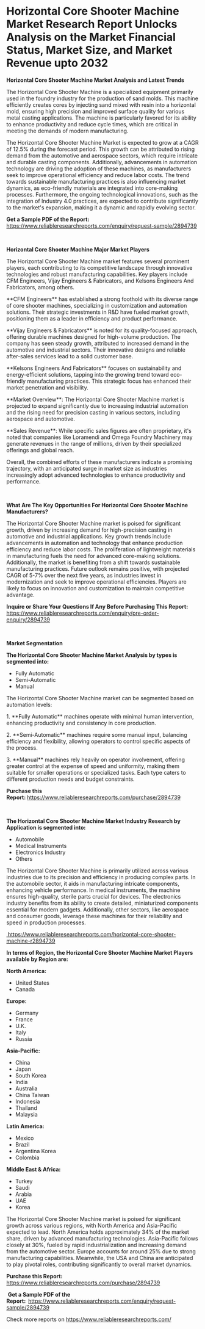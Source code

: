 <p><h1>Horizontal Core Shooter Machine Market Research Report Unlocks Analysis on the Market Financial Status, Market Size, and Market Revenue upto 2032</h1></p><p><strong>Horizontal Core Shooter Machine Market Analysis and Latest Trends</strong></p>
<p><p>The Horizontal Core Shooter Machine is a specialized equipment primarily used in the foundry industry for the production of sand molds. This machine efficiently creates cores by injecting sand mixed with resin into a horizontal mold, ensuring high precision and improved surface quality for various metal casting applications. The machine is particularly favored for its ability to enhance productivity and reduce cycle times, which are critical in meeting the demands of modern manufacturing.</p><p>The Horizontal Core Shooter Machine Market is expected to grow at a CAGR of 12.5% during the forecast period. This growth can be attributed to rising demand from the automotive and aerospace sectors, which require intricate and durable casting components. Additionally, advancements in automation technology are driving the adoption of these machines, as manufacturers seek to improve operational efficiency and reduce labor costs. The trend towards sustainable manufacturing practices is also influencing market dynamics, as eco-friendly materials are integrated into core-making processes. Furthermore, the ongoing technological innovations, such as the integration of Industry 4.0 practices, are expected to contribute significantly to the market's expansion, making it a dynamic and rapidly evolving sector.</p></p>
<p><strong>Get a Sample PDF of the Report:&nbsp;</strong> <a href="https://www.reliableresearchreports.com/enquiry/request-sample/2894739?utm_campaign=3518&utm_medium=2&utm_source=Github&utm_content=ia&utm_term=15032025&utm_id=horizontal-core-shooter-machine">https://www.reliableresearchreports.com/enquiry/request-sample/2894739</a></p>
<p>&nbsp;</p>
<p><strong>Horizontal Core Shooter Machine Major Market Players</strong></p>
<p><p>The Horizontal Core Shooter Machine market features several prominent players, each contributing to its competitive landscape through innovative technologies and robust manufacturing capabilities. Key players include CFM Engineers, Vijay Engineers & Fabricators, and Kelsons Engineers And Fabricators, among others. </p><p>**CFM Engineers** has established a strong foothold with its diverse range of core shooter machines, specializing in customization and automation solutions. Their strategic investments in R&D have fueled market growth, positioning them as a leader in efficiency and product performance.</p><p>**Vijay Engineers & Fabricators** is noted for its quality-focused approach, offering durable machines designed for high-volume production. The company has seen steady growth, attributed to increased demand in the automotive and industrial sectors. Their innovative designs and reliable after-sales services lead to a solid customer base.</p><p>**Kelsons Engineers And Fabricators** focuses on sustainability and energy-efficient solutions, tapping into the growing trend toward eco-friendly manufacturing practices. This strategic focus has enhanced their market penetration and visibility. </p><p>**Market Overview**: The Horizontal Core Shooter Machine market is projected to expand significantly due to increasing industrial automation and the rising need for precision casting in various sectors, including aerospace and automotive.</p><p>**Sales Revenue**: While specific sales figures are often proprietary, it's noted that companies like Loramendi and Omega Foundry Machinery may generate revenues in the range of millions, driven by their specialized offerings and global reach.</p><p>Overall, the combined efforts of these manufacturers indicate a promising trajectory, with an anticipated surge in market size as industries increasingly adopt advanced technologies to enhance productivity and performance.</p></p>
<p>&nbsp;</p>
<p><strong>What Are The Key Opportunities For Horizontal Core Shooter Machine Manufacturers?</strong></p>
<p><p>The Horizontal Core Shooter Machine market is poised for significant growth, driven by increasing demand for high-precision casting in automotive and industrial applications. Key growth trends include advancements in automation and technology that enhance production efficiency and reduce labor costs. The proliferation of lightweight materials in manufacturing fuels the need for advanced core-making solutions. Additionally, the market is benefiting from a shift towards sustainable manufacturing practices. Future outlook remains positive, with projected CAGR of 5-7% over the next five years, as industries invest in modernization and seek to improve operational efficiencies. Players are likely to focus on innovation and customization to maintain competitive advantage.</p></p>
<p><strong>Inquire or Share Your Questions If Any Before Purchasing This Report:</strong> <a href="https://www.reliableresearchreports.com/enquiry/pre-order-enquiry/2894739?utm_campaign=3518&utm_medium=2&utm_source=Github&utm_content=ia&utm_term=15032025&utm_id=horizontal-core-shooter-machine">https://www.reliableresearchreports.com/enquiry/pre-order-enquiry/2894739</a></p>
<p>&nbsp;</p>
<p><strong>Market Segmentation</strong></p>
<p><strong>The Horizontal Core Shooter Machine Market Analysis by types is segmented into:</strong></p>
<p><ul><li>Fully Automatic</li><li>Semi-Automatic</li><li>Manual</li></ul></p>
<p><p>The Horizontal Core Shooter Machine market can be segmented based on automation levels: </p><p>1. **Fully Automatic** machines operate with minimal human intervention, enhancing productivity and consistency in core production. </p><p>2. **Semi-Automatic** machines require some manual input, balancing efficiency and flexibility, allowing operators to control specific aspects of the process. </p><p>3. **Manual** machines rely heavily on operator involvement, offering greater control at the expense of speed and uniformity, making them suitable for smaller operations or specialized tasks. Each type caters to different production needs and budget constraints.</p></p>
<p><strong>Purchase this Report:&nbsp;</strong><a href="https://www.reliableresearchreports.com/purchase/2894739?utm_campaign=3518&utm_medium=2&utm_source=Github&utm_content=ia&utm_term=15032025&utm_id=horizontal-core-shooter-machine">https://www.reliableresearchreports.com/purchase/2894739</a></p>
<p>&nbsp;</p>
<p><strong>The Horizontal Core Shooter Machine Market Industry Research by Application is segmented into:</strong></p>
<p><ul><li>Automobile</li><li>Medical Instruments</li><li>Electronics Industry</li><li>Others</li></ul></p>
<p><p>The Horizontal Core Shooter Machine is primarily utilized across various industries due to its precision and efficiency in producing complex parts. In the automobile sector, it aids in manufacturing intricate components, enhancing vehicle performance. In medical instruments, the machine ensures high-quality, sterile parts crucial for devices. The electronics industry benefits from its ability to create detailed, miniaturized components essential for modern gadgets. Additionally, other sectors, like aerospace and consumer goods, leverage these machines for their reliability and speed in production processes.</p></p>
<p><a href="https://www.reliableresearchreports.com/horizontal-core-shooter-machine-r2894739?utm_campaign=3518&utm_medium=2&utm_source=Github&utm_content=ia&utm_term=15032025&utm_id=horizontal-core-shooter-machine">&nbsp;https://www.reliableresearchreports.com/horizontal-core-shooter-machine-r2894739</a></p>
<p><strong>In terms of Region, the Horizontal Core Shooter Machine Market Players available by Region are:</strong></p>
<p>
    <p> <strong> North America: </strong>
        <ul>
            <li>United States</li>
            <li>Canada</li>
        </ul>
        </p> 
    <p> <strong> Europe: </strong>
        <ul>
            <li>Germany</li>
            <li>France</li>
            <li>U.K.</li>
            <li>Italy</li>
            <li>Russia</li>
        </ul>
        </p> 
    <p> <strong> Asia-Pacific: </strong>
        <ul>
            <li>China</li>
            <li>Japan</li>
            <li>South Korea</li>
            <li>India</li>
            <li>Australia</li>
            <li>China Taiwan</li>
            <li>Indonesia</li>
            <li>Thailand</li>
            <li>Malaysia</li>
        </ul>
        </p> 
    <p> <strong> Latin America: </strong>
        <ul>
            <li>Mexico</li>
            <li>Brazil</li>
            <li>Argentina Korea</li>
            <li>Colombia</li>
        </ul>
        </p> 
    <p> <strong> Middle East & Africa: </strong>
        <ul>
            <li>Turkey</li>
            <li>Saudi</li>
            <li>Arabia</li>
            <li>UAE</li>
            <li>Korea</li>
        </ul>
    </p>
    </p>
<p><p>The Horizontal Core Shooter Machine market is poised for significant growth across various regions, with North America and Asia-Pacific expected to lead. North America holds approximately 34% of the market share, driven by advanced manufacturing technologies. Asia-Pacific follows closely at 30%, fueled by rapid industrialization and increasing demand from the automotive sector. Europe accounts for around 25% due to strong manufacturing capabilities. Meanwhile, the USA and China are anticipated to play pivotal roles, contributing significantly to overall market dynamics.</p></p>
<p><strong>Purchase this Report: </strong><a href="https://www.reliableresearchreports.com/purchase/2894739?utm_campaign=3518&utm_medium=2&utm_source=Github&utm_content=ia&utm_term=15032025&utm_id=horizontal-core-shooter-machine">https://www.reliableresearchreports.com/purchase/2894739</a></p>
<p>&nbsp;<strong>Get a Sample PDF of the Report:&nbsp;&nbsp;</strong><a href="https://www.reliableresearchreports.com/enquiry/request-sample/2894739?utm_campaign=3518&utm_medium=2&utm_source=Github&utm_content=ia&utm_term=15032025&utm_id=horizontal-core-shooter-machine">https://www.reliableresearchreports.com/enquiry/request-sample/2894739</a></p>
<p><strong></strong></p>
<p>Check more reports on <a href="https://www.reliableresearchreports.com/?utm_campaign=3518&utm_medium=2&utm_source=Github&utm_content=ia&utm_term=15032025&utm_id=horizontal-core-shooter-machine">https://www.reliableresearchreports.com/</a></p>